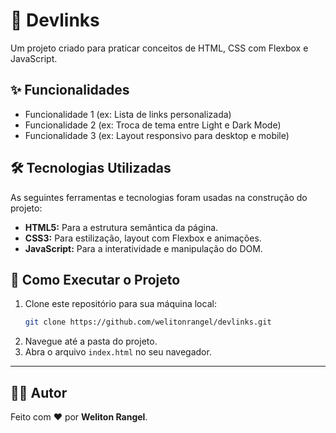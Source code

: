 # 🚀 Devlinks

Um projeto criado para praticar conceitos de HTML, CSS com Flexbox e JavaScript.

## ✨ Funcionalidades

- Funcionalidade 1 (ex: Lista de links personalizada)
- Funcionalidade 2 (ex: Troca de tema entre Light e Dark Mode)
- Funcionalidade 3 (ex: Layout responsivo para desktop e mobile)

## 🛠️ Tecnologias Utilizadas

As seguintes ferramentas e tecnologias foram usadas na construção do projeto:

- **HTML5:** Para a estrutura semântica da página.
- **CSS3:** Para estilização, layout com Flexbox e animações.
- **JavaScript:** Para a interatividade e manipulação do DOM.

## 📂 Como Executar o Projeto

1. Clone este repositório para sua máquina local:
   ```bash
   git clone https://github.com/welitonrangel/devlinks.git
   ```
2. Navegue até a pasta do projeto.
3. Abra o arquivo `index.html` no seu navegador.

---

## 👨‍💻 Autor

Feito com ❤️ por **Weliton Rangel**.
